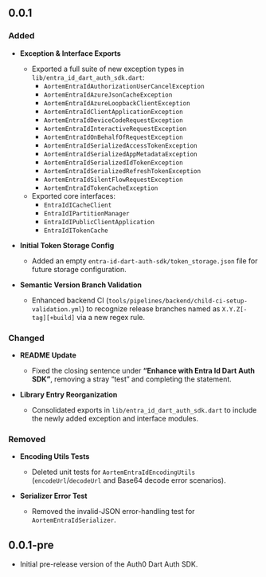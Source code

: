 ## 0.0.1

### Added
- **Exception & Interface Exports**  
  - Exported a full suite of new exception types in `lib/entra_id_dart_auth_sdk.dart`:  
    - `AortemEntraIdAuthorizationUserCancelException`  
    - `AortemEntraIdAzureJsonCacheException`  
    - `AortemEntraIdAzureLoopbackClientException`  
    - `AortemEntraIdClientApplicationException`  
    - `AortemEntraIdDeviceCodeRequestException`  
    - `AortemEntraIdInteractiveRequestException`  
    - `AortemEntraIdOnBehalfOfRequestException`  
    - `AortemEntraIdSerializedAccessTokenException`  
    - `AortemEntraIdSerializedAppMetadataException`  
    - `AortemEntraIdSerializedIdTokenException`  
    - `AortemEntraIdSerializedRefreshTokenException`  
    - `AortemEntraIdSilentFlowRequestException`  
    - `AortemEntraIdTokenCacheException`  
  - Exported core interfaces:  
    - `EntraIdICacheClient`  
    - `EntraIdIPartitionManager`  
    - `EntraIdIPublicClientApplication`  
    - `EntraIdITokenCache`

- **Initial Token Storage Config**  
  - Added an empty `entra-id-dart-auth-sdk/token_storage.json` file for future storage configuration.

- **Semantic Version Branch Validation**  
  - Enhanced backend CI (`tools/pipelines/backend/child-ci-setup-validation.yml`) to recognize release branches named as `X.Y.Z[-tag][+build]` via a new regex rule.

### Changed
- **README Update**  
  - Fixed the closing sentence under **“Enhance with Entra Id Dart Auth SDK”**, removing a stray “test” and completing the statement.

- **Library Entry Reorganization**  
  - Consolidated exports in `lib/entra_id_dart_auth_sdk.dart` to include the newly added exception and interface modules.

### Removed
- **Encoding Utils Tests**  
  - Deleted unit tests for `AortemEntraIdEncodingUtils` (`encodeUrl`/`decodeUrl` and Base64 decode error scenarios).

- **Serializer Error Test**  
  - Removed the invalid-JSON error-handling test for `AortemEntraIdSerializer`.

## 0.0.1-pre

- Initial pre-release version of the Auth0 Dart Auth SDK.
